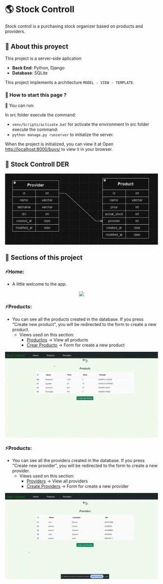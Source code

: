 # 🌎 Stock Controll
Stock control is a purchasing stock organizer based on products and providers.

## 📌 About this proyect

This project is a server-side aplication
- __Back End__: Python, Django
- __Database__: SQLite

This project implements a architecture `MODEL - VIEW - TEMPLATE`.

### 📌 How to start this page ?

📍 You can run:

In src folder execute the command:
  - `venv/Scripts/activate.bat` for activate the environment
In src folder execute the command:
  - `python manage.py runserver` to initialize the server.

When the project is initialized, you can view it at
Open [http://localhost:8000/buys/](http://localhost:8000/buys/) to view it in your browser.

## 📌 Stock Controll DER
<div align="center"> 
    <img align="center" src='./src/static/img/DER.jpeg'></img>
</div>

## 📌 Sections of this project

### ⚡️Home:
- A little welcome to the app.
<div align="center"> 
    <img align="center" src='./src/static/views/home.gif' />
</div>

### ⚡️Products:
- You can see all the products created in the database. If you press "Create new product", you will be redirected to the form to create a new product.
  - Views used on this section: 
    - [Productos](/products) -> View all products 
    - [Crear Producto](/products/new) -> Form for create a new product

<div align="center"> 
    <img align="center" src='./src/static/views/products.gif' />
</div>

### ⚡️Products:
- You can see all the providers created in the database. If you press "Create new provider", you will be redirected to the form to create a new provider.
  - Views used on this section: 
    - [Providers](/providers) -> View all providers 
    - [Create Providers](/providers/new) -> Form for create a new provider

<div align="center"> 
    <img align="center" src='./src/static/views/providers.gif' />
</div>
